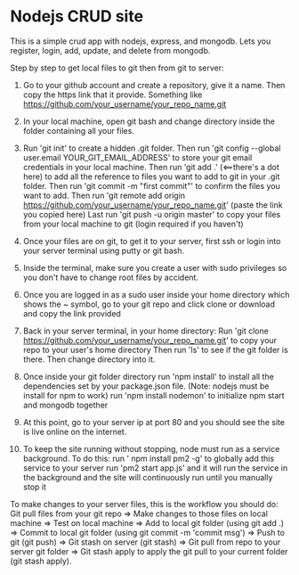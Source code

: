 # Nodejs CRUD site
This is a simple crud app with nodejs, express, and mongodb. Lets you register, login, add, update, and delete from mongodb.

Step by step to get local files to git then from git to server:

1. Go to your github account and create a repository, give it a name. Then copy the https link that it provide. Something like https://github.com/your_username/your_repo_name.git

2. In your local machine, open git bash and change directory inside the folder containing all your files.

3. Run 'git init' to create a hidden .git folder. 
Then run 'git config --global user.email YOUR_GIT_EMAIL_ADDRESS' to store your git email credentials in your local machine. 
Then run 'git add .' (<==there's a dot here) to add all the reference to files you want to add to git in your .git folder. 
Then run 'git commit -m "first commit"' to confirm the files you want to add. 
Then run 'git remote add origin https://github.com/your_username/your_repo_name.git' (paste the link you copied here)
Last run 'git push -u origin master' to copy your files from your local machine to git (login required if you haven't)

4. Once your files are on git, to get it to your server, first ssh or login into your server terminal using putty or git bash.

5. Inside the terminal, make sure you create a user with sudo privileges so you don't have to change root files by accident.

6. Once you are logged in as a sudo user inside your home directory which shows the ~ symbol, go to your git repo and click clone or download and copy the link provided

7. Back in your server terminal, in your home directory:
Run 'git clone https://github.com/your_username/your_repo_name.git' to copy your repo to your user's home directory
Then run 'ls' to see if the git folder is there.
Then change directory into it.

8. Once inside your git folder directory
run 'npm install' to install all the dependencies set by your package.json file. (Note: nodejs must be install for npm to work)
run 'npm install nodemon' to initialize npm start and mongodb together

9. At this point, go to your server ip at port 80 and you should see the site is live online on the internet.

10. To keep the site running without stopping, node must run as a service background. To do this:
run ' npm install pm2 -g' to globally add this service to your server
run 'pm2 start app.js' and it will run the service in the background and the site will continuously run until you manually stop it

To make changes to your server files, this is the workflow you should do:
Git pull files from your git repo => Make changes to those files on local machine => Test on local machine => Add to local git folder (using git add .) => Commit to local git folder (using git commit -m 'commit msg') => Push to git (git push) => Git stash on server (git stash) => Git pull from repo to your server git folder => Git stash apply to apply the git pull to your current folder (git stash apply). 



